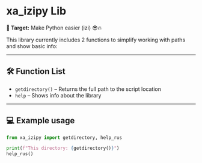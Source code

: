 # xa_izipy Lib

**🎯 Target:** Make Python easier (izi) 😎🔥

This library currently includes 2 functions to simplify working with paths and show basic info:

---

## 🛠️ Function List

- `getdirectory()` – Returns the full path to the script location  
- `help` – Shows info about the library

---

## 💻 Example usage

```python
from xa_izipy import getdirectory, help_rus

print(f"This directory: {getdirectory()}")
help_rus()

